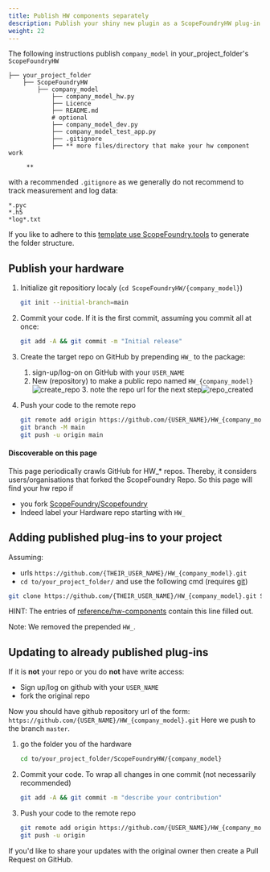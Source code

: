```yaml
---
title: Publish HW components separately
description: Publish your shiny new plugin as a ScopeFoundryHW plug-in on GitHub. 
weight: 22
---
```


The following instructions publish   `company_model`  in your_project_folder's `ScopeFoundryHW` 

```
├── your_project_folder
    ├── ScopeFoundryHW
     	├── company_model
     		├── company_model_hw.py					
     		├── Licence
     		├── README.md
     		# optional
     		├── company_model_dev.py			
     		├── company_model_test_app.py
     		├── .gitignore
     		├── ** more files/directory that make your hw component work
     		
     **
```

with a recommended `.gitignore` as we generally do not recommend to track measurement and log data:

```.gitignore
*.pyc
*.h5
*log*.txt
```

If you like to adhere to this [template use ScopeFoundry.tools](/docs/11_tools-tutorials/2_hardware-1/#the-template) to generate the folder structure.

## Publish your hardware

1. Initialize git repositiory localy (`cd ScopeFoundryHW/{company_model}`)

   ```sh
   git init --initial-branch=main
   ```
   
2. Commit your code. If it is the first commit, assuming you commit all at once:

   ```sh
   git add -A && git commit -m "Initial release"
   ```

3. Create the target repo on GitHub by prepending `HW_` to the package:

   1. sign-up/log-on on GitHub with your `USER_NAME` 
   2. New (repository) to make a public repo named `HW_{company_model}`
      ![create_repo](create_repo.png)
      3. note the repo url for the next step![repo_created](repo_created.png)


4. Push your code to the remote repo

   ```sh
   git remote add origin https://github.com/{USER_NAME}/HW_{company_model}.git
   git branch -M main
   git push -u origin main
   ```

#### Discoverable on this page

This page periodically crawls GitHub for HW_* repos. Thereby, it considers users/organisations that forked the ScopeFoundry Repo. So this page will find your hw repo if 

- you fork [ScopeFoundry/Scopefoundry](https://github.com/ScopeFoundry/ScopeFoundry)
- Indeed label your Hardware repo starting with `HW_`



## Adding published plug-ins to your project

Assuming:

- urls `https://github.com/{THEIR_USER_NAME}/HW_{company_model}.git`
- `cd to/your_project_folder/` and use the following cmd (requires [git](/docs/100_development/20_git/))

```sh
git clone https://github.com/{THEIR_USER_NAME}/HW_{company_model}.git ScopeFoundryHW/{company_model}
```

HINT: The entries of [reference/hw-components](/docs/300_reference/hw-components/) contain this line filled out. 

Note: We removed the prepended `HW_`.

## Updating to already published plug-ins

If it is **not** your repo or you do **not** have write access:

- Sign up/log on github with your  `USER_NAME`
- fork the original repo

Now you should have github repository url of the form: `https://github.com/{USER_NAME}/HW_{company_model}.git`  Here we push to the branch `master`.

1. go the folder you of the hardware
   ```sh
   cd to/your_project_folder/ScopeFoundryHW/{company_model}
   ```

2. Commit your code. To wrap all changes in one commit (not necessarily recommended)
   ```sh
   git add -A && git commit -m "describe your contribution"
   ```

4. Push your code to the remote repo
   ```sh
   git remote add origin https://github.com/{USER_NAME}/HW_{company_model}.git
   git push -u origin
   ```


If you'd like to share your updates with the original owner then create a Pull Request on GitHub.
